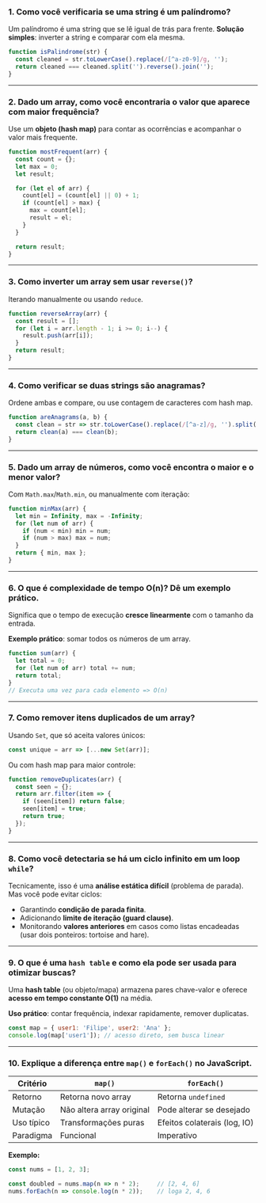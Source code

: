 ### 1. **Como você verificaria se uma string é um palíndromo?**

Um palíndromo é uma string que se lê igual de trás para frente.
**Solução simples**: inverter a string e comparar com ela mesma.

```js
function isPalindrome(str) {
  const cleaned = str.toLowerCase().replace(/[^a-z0-9]/g, '');
  return cleaned === cleaned.split('').reverse().join('');
}
```

---

### 2. **Dado um array, como você encontraria o valor que aparece com maior frequência?**

Use um **objeto (hash map)** para contar as ocorrências e acompanhar o valor mais frequente.

```js
function mostFrequent(arr) {
  const count = {};
  let max = 0;
  let result;

  for (let el of arr) {
    count[el] = (count[el] || 0) + 1;
    if (count[el] > max) {
      max = count[el];
      result = el;
    }
  }

  return result;
}
```

---

### 3. **Como inverter um array sem usar `reverse()`?**

Iterando manualmente ou usando `reduce`.

```js
function reverseArray(arr) {
  const result = [];
  for (let i = arr.length - 1; i >= 0; i--) {
    result.push(arr[i]);
  }
  return result;
}
```

---

### 4. **Como verificar se duas strings são anagramas?**

Ordene ambas e compare, ou use contagem de caracteres com hash map.

```js
function areAnagrams(a, b) {
  const clean = str => str.toLowerCase().replace(/[^a-z]/g, '').split('').sort().join('');
  return clean(a) === clean(b);
}
```

---

### 5. **Dado um array de números, como você encontra o maior e o menor valor?**

Com `Math.max`/`Math.min`, ou manualmente com iteração:

```js
function minMax(arr) {
  let min = Infinity, max = -Infinity;
  for (let num of arr) {
    if (num < min) min = num;
    if (num > max) max = num;
  }
  return { min, max };
}
```

---

### 6. **O que é complexidade de tempo O(n)? Dê um exemplo prático.**

Significa que o tempo de execução **cresce linearmente** com o tamanho da entrada.

**Exemplo prático**: somar todos os números de um array.

```js
function sum(arr) {
  let total = 0;
  for (let num of arr) total += num;
  return total;
}
// Executa uma vez para cada elemento => O(n)
```

---

### 7. **Como remover itens duplicados de um array?**

Usando `Set`, que só aceita valores únicos:

```js
const unique = arr => [...new Set(arr)];
```

Ou com hash map para maior controle:

```js
function removeDuplicates(arr) {
  const seen = {};
  return arr.filter(item => {
    if (seen[item]) return false;
    seen[item] = true;
    return true;
  });
}
```

---

### 8. **Como você detectaria se há um ciclo infinito em um loop `while`?**

Tecnicamente, isso é uma **análise estática difícil** (problema de parada). Mas você pode evitar ciclos:

* Garantindo **condição de parada finita**.
* Adicionando **limite de iteração (guard clause)**.
* Monitorando **valores anteriores** em casos como listas encadeadas (usar dois ponteiros: tortoise and hare).

---

### 9. **O que é uma `hash table` e como ela pode ser usada para otimizar buscas?**

Uma **hash table** (ou objeto/mapa) armazena pares chave-valor e oferece **acesso em tempo constante O(1)** na média.

**Uso prático**: contar frequência, indexar rapidamente, remover duplicatas.

```js
const map = { user1: 'Filipe', user2: 'Ana' };
console.log(map['user1']); // acesso direto, sem busca linear
```

---

### 10. **Explique a diferença entre `map()` e `forEach()` no JavaScript.**

| Critério   | `map()`                   | `forEach()`                  |
| ---------- | ------------------------- | ---------------------------- |
| Retorno    | Retorna novo array        | Retorna `undefined`          |
| Mutação    | Não altera array original | Pode alterar se desejado     |
| Uso típico | Transformações puras      | Efeitos colaterais (log, IO) |
| Paradigma  | Funcional                 | Imperativo                   |

**Exemplo:**

```js
const nums = [1, 2, 3];

const doubled = nums.map(n => n * 2);     // [2, 4, 6]
nums.forEach(n => console.log(n * 2));    // loga 2, 4, 6
```